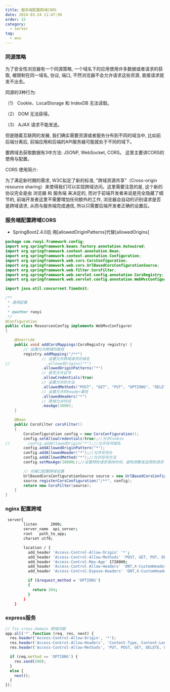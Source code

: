 ```yaml
---
title: 服务端配置跨域CORS
date: 2024-03-24 11:47:50
order: 15
category:
  - server
tag:
  - env
---
```


### 同源策略

  为了安全性浏览器有一个同源策略, 一个域名下的应用使用许多数据或者请求的获取, 被限制在同一域名, 协议, 端口, 不然浏览器不会允许请求这些资源, 直接请求就发不出去。

  同源的3种行为:

（1） Cookie、LocalStorage 和 IndexDB 无法读取。

（2） DOM 无法获得。

（3） AJAX 请求不能发送。 

  但是随着互联网的发展, 我们确实需要资源或者服务分布到不同的域当中, 比如前后端分离后, 前端应用和后端的API服务器可能就处于不同的域下。

  要跨域去获取数据有3中方法: JSONP, WebSocket, CORS。 这里主要讲CORS的使用与配置。


CORS 使用简介:

  为了满足新时期的需求, W3C拟定了新的标准, "跨域资源共享"（Cross-origin resource sharing）来使得我们可以实现跨域访问。这里需要注意的是, 这个新的协议完全是由 浏览器 和 服务端 来决定的, 而对于前端开发者来说是完全隐藏了细节的, 前端开发者这里不需要增加任何额外的工作, 浏览器会自动的识别请求是否是跨域请求, 从而与服务端完成通信, 所以只需要后端开发者正确的设置后。

### 服务端配置跨域CORS

* SpringBoot2.4.0后 用[allowedOriginPatterns]代替[allowedOrigins]

```java
package com.ruoyi.framework.config;
import org.springframework.beans.factory.annotation.Autowired;
import org.springframework.context.annotation.Bean;
import org.springframework.context.annotation.Configuration;
import org.springframework.web.cors.CorsConfiguration;
import org.springframework.web.cors.UrlBasedCorsConfigurationSource;
import org.springframework.web.filter.CorsFilter;
import org.springframework.web.servlet.config.annotation.CorsRegistry;
import org.springframework.web.servlet.config.annotation.WebMvcConfigurer;

import java.util.concurrent.TimeUnit;

/**
 * 通用配置
 * 
 * @author ruoyi
 */
@Configuration
public class ResourcesConfig implements WebMvcConfigurer
{

    @Override
    public void addCorsMappings(CorsRegistry registry) {
        // 设置允许跨域的路径
        registry.addMapping("/**")
                // 设置允许跨域请求的域名
//                .allowedOrigins("*")
                .allowedOriginPatterns("*")
                // 是否允许证书
                .allowCredentials(true)
                // 设置允许的方法
                .allowedMethods("POST", "GET", "PUT", "OPTIONS", "DELETE")
                // 设置允许的header属性
                .allowedHeaders("*")
                // 跨域允许时间
                .maxAge(3600);
    }

    @Bean
    public CorsFilter corsFilter()
    {
        CorsConfiguration config = new CorsConfiguration();
        config.setAllowCredentials(true);//允许Cookie
//        config.addAllowedOrigin("*");//允许任何域名
        config.addAllowedOriginPattern("*");
        config.addAllowedHeader("*");//允许任何头
        config.addAllowedMethod("*");//允许任何方法
        config.setMaxAge(18000L);//设置预检请求保持时间，避免频繁发送预检请求

        // 对接口配置跨域设置
        UrlBasedCorsConfigurationSource source = new UrlBasedCorsConfigurationSource();
        source.registerCorsConfiguration("/**", config);
        return new CorsFilter(source);
    }
}

```

### nginx 配置跨域
```bash
 server{
        listen      2000;
        server_name  api_server;
        root   path_to_app;
        charset utf8;

        location / {
          add_header 'Access-Control-Allow-Origin' '*';
          add_header 'Access-Control-Allow-Methods' 'POST, GET, PUT, DELETE, OPTIONS';
          add_header 'Access-Control-Max-Age' 1728000;
          add_header 'Access-Control-Allow-Headers' 'DNT,X-CustomHeader,Keep-Alive,User-Agent,X-Requested-With,If-Modified-Since,Cache-Control,Content-Type,Content-Range,Range';
          add_header 'Access-Control-Expose-Headers' 'DNT,X-CustomHeader,Keep-Alive,User-Agent,X-Requested-With,If-Modified-Since,Cache-Control,Content-Type,Content-Range,Range';

          if ($request_method = 'OPTIONS') 
          {
            return 204;
          }
        }
    }
```

### express服务

```js
// fix cross-domain 跨域问题
app.all('*',function (req, res, next) {
  res.header('Access-Control-Allow-Origin', '*');
  res.header('Access-Control-Allow-Headers', 'Content-Type, Content-Length, Authorization, Accept, X-Requested-With');
  res.header('Access-Control-Allow-Methods', 'PUT, POST, GET, DELETE, OPTIONS');

  if (req.method == 'OPTIONS') {
    res.send(200);
  }
  else {
    next();
  }
});
```
